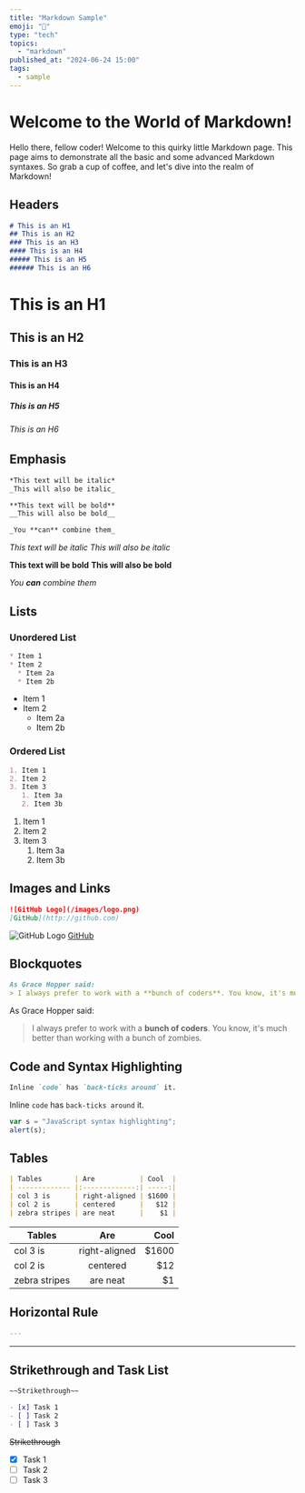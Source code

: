 ```yaml
---
title: "Markdown Sample"
emoji: "📝"
type: "tech"
topics:
  - "markdown"
published_at: "2024-06-24 15:00"
tags:
  - sample
---
```


# Welcome to the World of Markdown!

Hello there, fellow coder! Welcome to this quirky little Markdown page. This page aims to demonstrate all the basic and some advanced Markdown syntaxes. So grab a cup of coffee, and let's dive into the realm of Markdown!

## Headers

```markdown
# This is an H1
## This is an H2
### This is an H3
#### This is an H4
##### This is an H5
###### This is an H6
```
# This is an H1
## This is an H2
### This is an H3
#### This is an H4
##### This is an H5
###### This is an H6

## Emphasis

```markdown
*This text will be italic*
_This will also be italic_

**This text will be bold**
__This will also be bold__

_You **can** combine them_
```
*This text will be italic*
_This will also be italic_

**This text will be bold**
__This will also be bold__

_You **can** combine them_
## Lists

### Unordered List

```markdown
* Item 1
* Item 2
  * Item 2a
  * Item 2b
```
* Item 1
* Item 2
  * Item 2a
  * Item 2b

### Ordered List

```markdown
1. Item 1
2. Item 2
3. Item 3
   1. Item 3a
   2. Item 3b
```
1. Item 1
2. Item 2
3. Item 3
   1. Item 3a
   2. Item 3b
## Images and Links

```markdown
![GitHub Logo](/images/logo.png)
[GitHub](http://github.com)
```
![GitHub Logo](/logo.svg)
[GitHub](http://github.com)

## Blockquotes

```markdown
As Grace Hopper said:
> I always prefer to work with a **bunch of coders**. You know, it's much better than working with a bunch of zombies.
```
As Grace Hopper said:
> I always prefer to work with a **bunch of coders**. You know, it's much better than working with a bunch of zombies.

## Code and Syntax Highlighting

```markdown
Inline `code` has `back-ticks around` it.
```
Inline `code` has `back-ticks around` it.
```javascript
var s = "JavaScript syntax highlighting";
alert(s);
```

## Tables

```markdown
| Tables        | Are           | Cool  |
| ------------- |:-------------:| -----:|
| col 3 is      | right-aligned | $1600 |
| col 2 is      | centered      |   $12 |
| zebra stripes | are neat      |    $1 |
```
| Tables        | Are           | Cool  |
| ------------- |:-------------:| -----:|
| col 3 is      | right-aligned | $1600 |
| col 2 is      | centered      |   $12 |
| zebra stripes | are neat      |    $1 |

## Horizontal Rule

```markdown
---
```
---
## Strikethrough and Task List

```markdown
~~Strikethrough~~

- [x] Task 1
- [ ] Task 2
- [ ] Task 3
```
~~Strikethrough~~

- [x] Task 1
- [ ] Task 2
- [ ] Task 3
